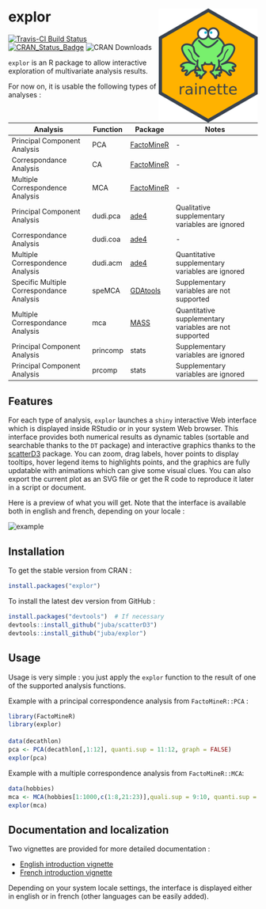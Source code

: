 # explor  <img src="man/figures/logo.png" width="200" align="right" />


[![Travis-CI Build Status](https://travis-ci.org/juba/explor.svg?branch=master)](https://travis-ci.org/juba/explor)
[![CRAN_Status_Badge](http://www.r-pkg.org/badges/version-ago/explor)](https://cran.r-project.org/package=explor)
![CRAN Downloads](http://cranlogs.r-pkg.org/badges/last-month/explor) 


`explor` is an R package to allow interactive exploration of multivariate analysis results.

For now on, it is usable the following types of analyses :

Analysis | Function  | Package | Notes
------------- | ------------- | ---------- | --------
Principal Component Analysis  | PCA  | [FactoMineR](http://factominer.free.fr/) | -
Correspondance Analysis  | CA  | [FactoMineR](http://factominer.free.fr/) | -
Multiple Correspondence Analysis  | MCA  | [FactoMineR](http://factominer.free.fr/) | -
Principal Component Analysis  | dudi.pca  | [ade4](https://cran.r-project.org/package=ade4) | Qualitative supplementary variables are ignored
Correspondance Analysis  | dudi.coa  | [ade4](https://cran.r-project.org/package=ade4)  | -
Multiple Correspondence Analysis  | dudi.acm  | [ade4](https://cran.r-project.org/package=ade4) | Quantitative supplementary variables are ignored
Specific Multiple Correspondance Analysis | speMCA | [GDAtools](https://cran.r-project.org/package=GDAtools) | Supplementary variables are not supported
Multiple Correspondance Analysis | mca | [MASS](https://cran.r-project.org/package=MASS) | Quantitative supplementary variables are not supported
Principal Component Analysis  | princomp  | stats | Supplementary variables are ignored
Principal Component Analysis  | prcomp  | stats | Supplementary variables are ignored

## Features

For each type of analysis, `explor` launches a `shiny` interactive Web interface which is displayed inside RStudio or in your system Web browser. This interface provides both numerical results as dynamic tables (sortable and searchable thanks to the `DT` package) and interactive graphics thanks to the [scatterD3](https://github.com/juba/scatterD3) package. You can zoom, drag labels, hover points to display tooltips, hover legend items to highlights points, and the graphics are fully updatable with animations which can give some visual clues. You can also export the current plot as an SVG file or get the R code to reproduce it later in a script or document.

Here is a preview of what you will get. Note that the interface is available both in english and french, depending on your locale :

![example](https://raw.github.com/juba/explor/master/resources/screencast_0.3.gif) 


## Installation

To get the stable version from CRAN :

```r
install.packages("explor")
```

To install the latest dev version from GitHub :

```r
install.packages("devtools")  # If necessary
devtools::install_github("juba/scatterD3")
devtools::install_github("juba/explor")
```
    
## Usage

Usage is very simple : you just apply the `explor` function to the result of one of the supported analysis functions.

Example with a principal correspondence analysis from `FactoMineR::PCA` :

```r
library(FactoMineR)
library(explor)

data(decathlon)
pca <- PCA(decathlon[,1:12], quanti.sup = 11:12, graph = FALSE)
explor(pca)
```

Example with a multiple correspondence analysis from `FactoMineR::MCA`:

```r
data(hobbies)
mca <- MCA(hobbies[1:1000,c(1:8,21:23)],quali.sup = 9:10, quanti.sup = 11, ind.sup = 1:100)
explor(mca)
```

## Documentation and localization

Two vignettes are provided for more detailed documentation :

- [English introduction vignette](https://github.com/juba/explor/blob/master/vignettes/introduction_en.Rmd)
- [French introduction vignette](https://github.com/juba/explor/blob/master/vignettes/introduction_fr.Rmd)

Depending on your system locale settings, the interface is displayed either in english or in french (other languages can be easily added).
